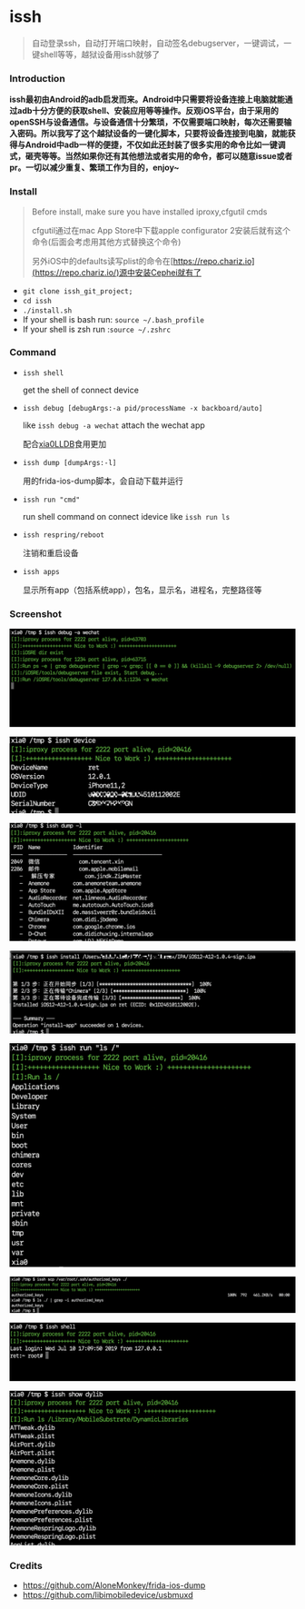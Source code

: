 # issh
> 自动登录ssh，自动打开端口映射，自动签名debugserver，一键调试，一键shell等等，越狱设备用issh就够了



### Introduction

**issh最初由Android的adb启发而来。Android中只需要将设备连接上电脑就能通过adb十分方便的获取shell、安装应用等等操作。反观iOS平台，由于采用的openSSH与设备通信。与设备通信十分繁琐，不仅需要端口映射，每次还需要输入密码。所以我写了这个越狱设备的一键化脚本，只要将设备连接到电脑，就能获得与Android中adb一样的便捷，不仅如此还封装了很多实用的命令比如一键调式，砸壳等等。当然如果你还有其他想法或者实用的命令，都可以随意issue或者pr。一切以减少重复、繁琐工作为目的，enjoy~**



### Install

> Before install, make sure you have installed iproxy,cfgutil cmds
>
> cfgutil通过在mac App Store中下载apple configurator 2安装后就有这个命令(后面会考虑用其他方式替换这个命令)
>
> 另外iOS中的defaults读写plist的命令在[https://repo.chariz.io](https://repo.chariz.io/)源中安装Cephei就有了

- `git clone issh_git_project;`
- `cd issh`
- `./install.sh`
- If your shell is bash run: `source ~/.bash_profile` 
- If your shell is zsh run :`source ~/.zshrc`

### Command

- `issh shell`

  get the shell of connect device

- `issh debug [debugArgs:-a pid/processName -x backboard/auto]`

  like `issh debug -a wechat` attach the wechat app

  配合[xia0LLDB](https://github.com/4ch12dy/xia0LLDB)食用更加

- `issh dump [dumpArgs:-l]`

  用的frida-ios-dump脚本，会自动下载并运行

- `issh run "cmd"`

  run shell command on connect idevice like `issh run ls`

- `issh respring/reboot`

  注销和重启设备

- `issh apps`

  显示所有app（包括系统app），包名，显示名，进程名，完整路径等


### Screenshot

![issh-debug](https://github.com/4ch12dy/issh/blob/master/screenshot/issh-debug.png?raw=true)



![issh-device](https://github.com/4ch12dy/issh/blob/master/screenshot/issh-device.png?raw=true)



![issh-dump](https://github.com/4ch12dy/issh/blob/master/screenshot/issh-dump.png?raw=true)



![issh-install](https://github.com/4ch12dy/issh/blob/master/screenshot/issh-install.png?raw=true)



![issh-run](https://github.com/4ch12dy/issh/blob/master/screenshot/issh-run.png?raw=true)



![issh-scp](https://github.com/4ch12dy/issh/blob/master/screenshot/issh-scp.png?raw=true)



![issh-shell](https://github.com/4ch12dy/issh/blob/master/screenshot/issh-shell.png?raw=true)



![issh-show-dylib](https://github.com/4ch12dy/issh/blob/master/screenshot/issh-show-dylib.png?raw=true)

### Credits

- https://github.com/AloneMonkey/frida-ios-dump
- https://github.com/libimobiledevice/usbmuxd

